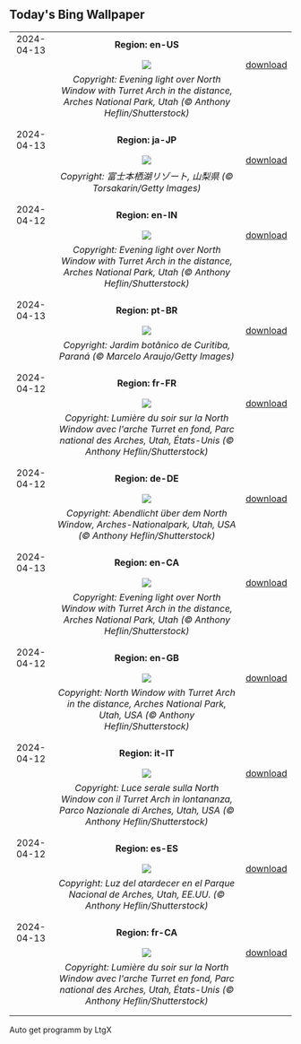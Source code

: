 ## Today's Bing Wallpaper
|      |      |      |
| :----: | :----: | :----: |
|2024-04-13|**Region: en-US**||
||![](https://www.bing.com/th?id=OHR.SunsetArchesNP_EN-US2974318595_UHD.jpg&pid=hp&w=1152&h=648&rs=1&c=4)| [download](https://www.bing.com/th?id=OHR.SunsetArchesNP_EN-US2974318595_UHD.jpg)|
||*Copyright: Evening light over North Window with Turret Arch in the distance, Arches National Park, Utah (© Anthony Heflin/Shutterstock)*
||
|||
|2024-04-13|**Region: ja-JP**||
||![](https://www.bing.com/th?id=OHR.ShibaZakura2024_JA-JP5037441018_UHD.jpg&pid=hp&w=1152&h=648&rs=1&c=4)| [download](https://www.bing.com/th?id=OHR.ShibaZakura2024_JA-JP5037441018_UHD.jpg)|
||*Copyright: 富士本栖湖リゾート, 山梨県 (© Torsakarin/Getty Images)*
||
|||
|2024-04-12|**Region: en-IN**||
||![](https://www.bing.com/th?id=OHR.SunsetArchesNP_EN-IN6303798919_UHD.jpg&pid=hp&w=1152&h=648&rs=1&c=4)| [download](https://www.bing.com/th?id=OHR.SunsetArchesNP_EN-IN6303798919_UHD.jpg)|
||*Copyright: Evening light over North Window with Turret Arch in the distance, Arches National Park, Utah (© Anthony Heflin/Shutterstock)*
||
|||
|2024-04-13|**Region: pt-BR**||
||![](https://www.bing.com/th?id=OHR.Curitiba_PT-BR8811404397_UHD.jpg&pid=hp&w=1152&h=648&rs=1&c=4)| [download](https://www.bing.com/th?id=OHR.Curitiba_PT-BR8811404397_UHD.jpg)|
||*Copyright: Jardim botânico de Curitiba, Paraná (© Marcelo Araujo/Getty Images)*
||
|||
|2024-04-12|**Region: fr-FR**||
||![](https://www.bing.com/th?id=OHR.SunsetArchesNP_FR-FR6671864096_UHD.jpg&pid=hp&w=1152&h=648&rs=1&c=4)| [download](https://www.bing.com/th?id=OHR.SunsetArchesNP_FR-FR6671864096_UHD.jpg)|
||*Copyright: Lumière du soir sur la North Window avec l'arche Turret en fond, Parc national des Arches, Utah, États-Unis (© Anthony Heflin/Shutterstock)*
||
|||
|2024-04-12|**Region: de-DE**||
||![](https://www.bing.com/th?id=OHR.SunsetArchesNP_DE-DE3760698211_UHD.jpg&pid=hp&w=1152&h=648&rs=1&c=4)| [download](https://www.bing.com/th?id=OHR.SunsetArchesNP_DE-DE3760698211_UHD.jpg)|
||*Copyright: Abendlicht über dem North Window, Arches-Nationalpark, Utah, USA (© Anthony Heflin/Shutterstock)*
||
|||
|2024-04-13|**Region: en-CA**||
||![](https://www.bing.com/th?id=OHR.SunsetArchesNP_EN-CA3137398130_UHD.jpg&pid=hp&w=1152&h=648&rs=1&c=4)| [download](https://www.bing.com/th?id=OHR.SunsetArchesNP_EN-CA3137398130_UHD.jpg)|
||*Copyright: Evening light over North Window with Turret Arch in the distance, Arches National Park, Utah (© Anthony Heflin/Shutterstock)*
||
|||
|2024-04-12|**Region: en-GB**||
||![](https://www.bing.com/th?id=OHR.SunsetArchesNP_EN-GB5962271625_UHD.jpg&pid=hp&w=1152&h=648&rs=1&c=4)| [download](https://www.bing.com/th?id=OHR.SunsetArchesNP_EN-GB5962271625_UHD.jpg)|
||*Copyright: North Window with Turret Arch in the distance, Arches National Park, Utah, USA (© Anthony Heflin/Shutterstock)*
||
|||
|2024-04-12|**Region: it-IT**||
||![](https://www.bing.com/th?id=OHR.SunsetArchesNP_IT-IT3537789525_UHD.jpg&pid=hp&w=1152&h=648&rs=1&c=4)| [download](https://www.bing.com/th?id=OHR.SunsetArchesNP_IT-IT3537789525_UHD.jpg)|
||*Copyright: Luce serale sulla North Window con il Turret Arch in lontananza, Parco Nazionale di Arches, Utah, USA (© Anthony Heflin/Shutterstock)*
||
|||
|2024-04-12|**Region: es-ES**||
||![](https://www.bing.com/th?id=OHR.SunsetArchesNP_ES-ES7566145703_UHD.jpg&pid=hp&w=1152&h=648&rs=1&c=4)| [download](https://www.bing.com/th?id=OHR.SunsetArchesNP_ES-ES7566145703_UHD.jpg)|
||*Copyright: Luz del atardecer en el Parque Nacional de Arches, Utah, EE.UU. (© Anthony Heflin/Shutterstock)*
||
|||
|2024-04-13|**Region: fr-CA**||
||![](https://www.bing.com/th?id=OHR.SunsetArchesNP_FR-CA2562295831_UHD.jpg&pid=hp&w=1152&h=648&rs=1&c=4)| [download](https://www.bing.com/th?id=OHR.SunsetArchesNP_FR-CA2562295831_UHD.jpg)|
||*Copyright: Lumière du soir sur la North Window avec l'arche Turret en fond, Parc national des Arches, Utah, États-Unis (© Anthony Heflin/Shutterstock)*
||
|||

Auto get programm by LtgX
